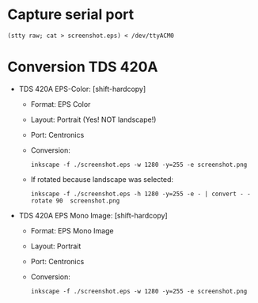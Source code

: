 

# Capture serial port

`(stty raw; cat > screenshot.eps) < /dev/ttyACM0`

# Conversion TDS 420A

* TDS 420A EPS-Color: [shift-hardcopy] 

    * Format: EPS Color
    * Layout: Portrait (Yes! NOT landscape!)
    * Port: Centronics
    * Conversion: 

        `inkscape -f ./screenshot.eps -w 1280 -y=255 -e screenshot.png`

    * If rotated because landscape was selected:

        `inkscape -f ./screenshot.eps -h 1280 -y=255 -e - | convert - -rotate 90  screenshot.png`

* TDS 420A EPS Mono Image: [shift-hardcopy] 

    * Format: EPS Mono Image
    * Layout: Portrait 
    * Port: Centronics
    * Conversion: 

        `inkscape -f ./screenshot.eps -w 1280 -y=255 -e screenshot.png`


